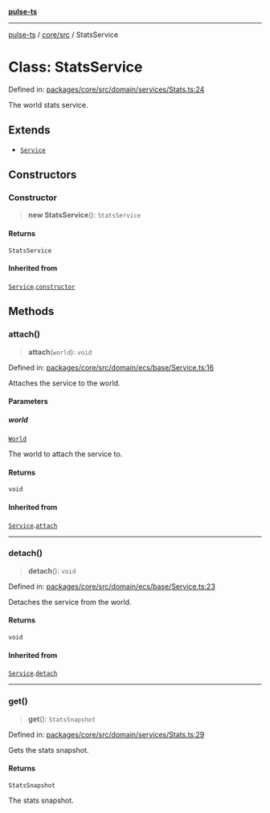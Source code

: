 [**pulse-ts**](../../../README.md)

***

[pulse-ts](../../../README.md) / [core/src](../README.md) / StatsService

# Class: StatsService

Defined in: [packages/core/src/domain/services/Stats.ts:24](https://github.com/jlehett/pulse-ts/blob/4869ef2c4af7bf37d31e2edd2d6d1ba148133fb2/packages/core/src/domain/services/Stats.ts#L24)

The world stats service.

## Extends

- [`Service`](Service.md)

## Constructors

### Constructor

> **new StatsService**(): `StatsService`

#### Returns

`StatsService`

#### Inherited from

[`Service`](Service.md).[`constructor`](Service.md#constructor)

## Methods

### attach()

> **attach**(`world`): `void`

Defined in: [packages/core/src/domain/ecs/base/Service.ts:16](https://github.com/jlehett/pulse-ts/blob/4869ef2c4af7bf37d31e2edd2d6d1ba148133fb2/packages/core/src/domain/ecs/base/Service.ts#L16)

Attaches the service to the world.

#### Parameters

##### world

[`World`](World.md)

The world to attach the service to.

#### Returns

`void`

#### Inherited from

[`Service`](Service.md).[`attach`](Service.md#attach)

***

### detach()

> **detach**(): `void`

Defined in: [packages/core/src/domain/ecs/base/Service.ts:23](https://github.com/jlehett/pulse-ts/blob/4869ef2c4af7bf37d31e2edd2d6d1ba148133fb2/packages/core/src/domain/ecs/base/Service.ts#L23)

Detaches the service from the world.

#### Returns

`void`

#### Inherited from

[`Service`](Service.md).[`detach`](Service.md#detach)

***

### get()

> **get**(): `StatsSnapshot`

Defined in: [packages/core/src/domain/services/Stats.ts:29](https://github.com/jlehett/pulse-ts/blob/4869ef2c4af7bf37d31e2edd2d6d1ba148133fb2/packages/core/src/domain/services/Stats.ts#L29)

Gets the stats snapshot.

#### Returns

`StatsSnapshot`

The stats snapshot.
